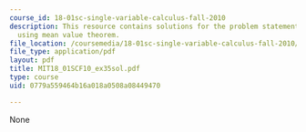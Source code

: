 ```yaml
---
course_id: 18-01sc-single-variable-calculus-fall-2010
description: This resource contains solutions for the problem statements related to
  using mean value theorem.
file_location: /coursemedia/18-01sc-single-variable-calculus-fall-2010/0779a559464b16a018a0508a08449470_MIT18_01SCF10_ex35sol.pdf
file_type: application/pdf
layout: pdf
title: MIT18_01SCF10_ex35sol.pdf
type: course
uid: 0779a559464b16a018a0508a08449470

---
```

None